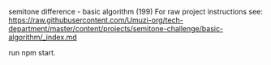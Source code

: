 semitone difference - basic algorithm (199)
For raw project instructions see: https://raw.githubusercontent.com/Umuzi-org/tech-department/master/content/projects/semitone-challenge/basic-algorithm/_index.md

run npm start.